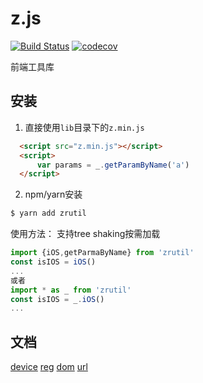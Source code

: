 # z.js

[![Build Status](https://travis-ci.org/zlxbuzz/z.js.svg?branch=master)](https://travis-ci.org/zlxbuzz/z.js) [![codecov](https://codecov.io/gh/zlxbuzz/z.js/branch/master/graph/badge.svg)](https://codecov.io/gh/zlxbuzz/z.js)

前端工具库

## 安装

1. 直接使用`lib`目录下的`z.min.js`

``` html
  <script src="z.min.js"></script>
  <script>
      var params = _.getParamByName('a')
  </script>
```

2. npm/yarn安装
``` bash
$ yarn add zrutil
```
使用方法：
支持tree shaking按需加载
 ``` javascript
 import {iOS,getParmaByName} from 'zrutil'
 const isIOS = iOS()
 ...
 或者
 import * as _ from 'zrutil'
 const isIOS = _.iOS()
 ...

```

## 文档
[device]
[reg]
[dom]
[url]

[device]:https://github.com/zlxbuzz/z.js/blob/master/docs/device.md
[dom]:https://github.com/zlxbuzz/z.js/blob/master/docs/dom.md
[reg]:https://github.com/zlxbuzz/z.js/blob/master/docs/reg.md
[url]:https://github.com/zlxbuzz/z.js/blob/master/docs/url.md
